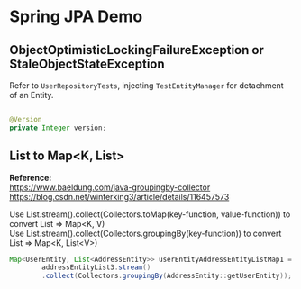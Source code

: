 # Spring JPA Demo

## ObjectOptimisticLockingFailureException or StaleObjectStateException
Refer to `UserRepositoryTests`, injecting `TestEntityManager` for detachment of an Entity.   

```java

@Version
private Integer version;

```


## List to Map<K, List<V>>
**Reference:**  
https://www.baeldung.com/java-groupingby-collector  
https://blog.csdn.net/winterking3/article/details/116457573  

Use List.stream().collect(Collectors.toMap(key-function, value-function)) to convert List<T> => Map<K, V)  
Use List.stream().collect(Collectors.groupingBy(key-function)) to convert List<T> => Map<K, List\<V>)  

```java
Map<UserEntity, List<AddressEntity>> userEntityAddressEntityListMap1 = 
        addressEntityList3.stream()
        .collect(Collectors.groupingBy(AddressEntity::getUserEntity));
```



